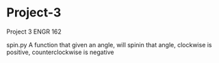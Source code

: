 # Project-3
Project 3 ENGR 162

spin.py
	A function that given an angle, will spinin that angle, clockwise is positive, counterclockwise is negative
